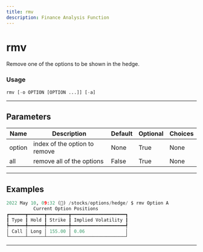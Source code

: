 ```yaml
---
title: rmv
description: Finance Analysis Function
---
```


# rmv

Remove one of the options to be shown in the hedge.

### Usage

```python
rmv [-o OPTION [OPTION ...]] [-a]
```

---

## Parameters

| Name | Description | Default | Optional | Choices |
| ---- | ----------- | ------- | -------- | ------- |
| option | index of the option to remove | None | True | None |
| all | remove all of the options | False | True | None |


---

## Examples

```python
2022 May 10, 09:32 (🦋) /stocks/options/hedge/ $ rmv Option A
          Current Option Positions           
┏━━━━━━┳━━━━━━┳━━━━━━━━┳━━━━━━━━━━━━━━━━━━━━┓
┃ Type ┃ Hold ┃ Strike ┃ Implied Volatility ┃
┡━━━━━━╇━━━━━━╇━━━━━━━━╇━━━━━━━━━━━━━━━━━━━━┩
│ Call │ Long │ 155.00 │ 0.06               │
└──────┴──────┴────────┴────────────────────┘
```
---
